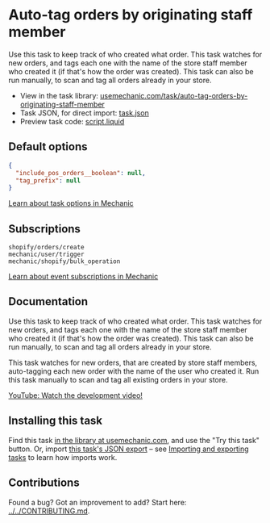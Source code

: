 # Auto-tag orders by originating staff member

Use this task to keep track of who created what order. This task watches for new orders, and tags each one with the name of the store staff member who created it (if that's how the order was created). This task can also be run manually, to scan and tag all orders already in your store.

* View in the task library: [usemechanic.com/task/auto-tag-orders-by-originating-staff-member](https://usemechanic.com/task/auto-tag-orders-by-originating-staff-member)
* Task JSON, for direct import: [task.json](../../tasks/auto-tag-orders-by-originating-staff-member.json)
* Preview task code: [script.liquid](./script.liquid)

## Default options

```json
{
  "include_pos_orders__boolean": null,
  "tag_prefix": null
}
```

[Learn about task options in Mechanic](https://docs.usemechanic.com/article/471-task-options)

## Subscriptions

```liquid
shopify/orders/create
mechanic/user/trigger
mechanic/shopify/bulk_operation
```

[Learn about event subscriptions in Mechanic](https://docs.usemechanic.com/article/408-subscriptions)

## Documentation

Use this task to keep track of who created what order. This task watches for new orders, and tags each one with the name of the store staff member who created it (if that's how the order was created). This task can also be run manually, to scan and tag all orders already in your store.

This task watches for new orders, that are created by store staff members, auto-tagging each new order with the name of the user who created it. Run this task manually to scan and tag all existing orders in your store.

[YouTube: Watch the development video!](https://youtu.be/6E-oEGeBumE)

## Installing this task

Find this task [in the library at usemechanic.com](https://usemechanic.com/task/auto-tag-orders-by-originating-staff-member), and use the "Try this task" button. Or, import [this task's JSON export](../../tasks/auto-tag-orders-by-originating-staff-member.json) – see [Importing and exporting tasks](https://docs.usemechanic.com/article/505-importing-and-exporting-tasks) to learn how imports work.

## Contributions

Found a bug? Got an improvement to add? Start here: [../../CONTRIBUTING.md](../../CONTRIBUTING.md).
